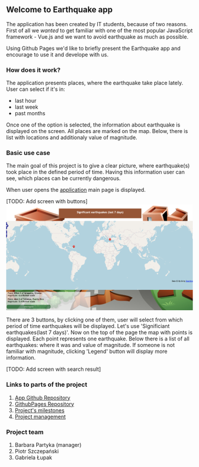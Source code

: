 ## Welcome to Earthquake app

The application has been created by IT students, because of two reasons. First of all we _wanted_ to get familiar with one of the most popular JavaScript framework - Vue.js and we want to avoid earthquake as much as possible.

Using Github Pages we'd like to briefly present the Earthquake app and encourage to use it and develope with us.


### How does it work?

The application presents places, where the earthquake take place lately. User can select if it's in:
- last hour
- last week
- past months

Once one of the option is selected, the information about earthquake is displayed on the screen. All places are marked on the map. Below, there is list with locations and additionaly value of magnitude.

### Basic use case

The main goal of this project is to give a clear picture, where earthquake(s) took place in the defined period of time. Having this information user can see, which places can be currently dangerous.

When user opens the [application](https://stiepek.github.io/EarthquakeApp/) main page is displayed.

[TODO: Add screen with buttons]
![](/7days.png)

There are 3 buttons, by clicking one of them, user will select from which period of time earthquakes will be displayed.
Let's use 'Significiant earthquakes(last 7 days)'. Now on the top of the page the map with points is displayed. Each point represents one earthquake. Below there is a list of all earthquakes: where it was and value of magnitude. If someone is not familiar with magnitude, clicking 'Legend' button will display more information.

[TODO: Add screen with search result]

### Links to parts of the project

1. [App Github Repository](https://github.com/Stiepek/EarthquakeApp)
2. [GithubPages Repository](https://github.com/lupka1/EarthquakeApplication)
3. [Project's milestones](https://github.com/Stiepek/EarthquakeApp/milestones)
4. [Project management](https://github.com/Stiepek/EarthquakeApp/issues) 

### Project team 
1. Barbara Partyka (manager)
2. Piotr Szczepański
3. Gabriela Łupak

